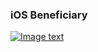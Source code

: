 ### iOS Beneficiary

[![Image text]({{site.baseurl}}/assets/img/beneficiary.png)](https://preprod.nanoteq.com/qrinfo?qrstring=TlExMApOYW5vdGVxIChQVFkpIEx0ZC4Kd3d3Lm5hbm90ZXEuY29tCk5hbm90ZXEKUmVkYmFuawoxMjM0NTYKQ2hlcXVlCjk4NzY1NDMyMTAKMEJDREZHOQoxCgoKd3d3LmdyZWVuYmFuay5jb20KYW1QL2ZVVkcycVczM1NmT3N4akpIV2VKN0RiUlBlSUdoM1UwcXJqNmVMa0NKS3czLzZ4a3BjRExPUjRXUWdmb1BzTCtYMlpSWkdmcDRhQTVLdlgzclF3PQ==)
